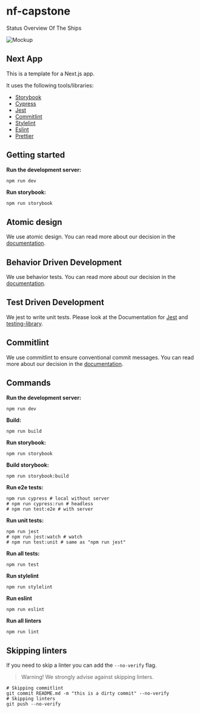 # nf-capstone

Status Overview Of The Ships



![Mockup](../main/docs/Mockup.png)






## Next App

This is a template for a Next.js app.

It uses the following tools/libraries:

* [Storybook](https://storybook.js.org/)
* [Cypress](https://cypress.io/)
* [Jest](https://jestjs.io/)
* [Commitlint](https://commitlint.js.org/)
* [Stylelint](https://stylelint.io/)
* [Eslint](https://eslint.org/)
* [Prettier](https://prettier.io/)

## Getting started

**Run the development server:**

```bash
npm run dev
```

**Run storybook:**

```shell
npm run storybook
```


## Atomic design

We use atomic design. You can read more about our decision in the
[documentation](./docs/ATOMIC_DESIGN.md).

## Behavior Driven Development

We use behavior tests. You can read more about our decision in the
[documentation](./docs/BEHAVIOR_DRIVEN_DEVELOPMENT.md).

## Test Driven Development

We jest to write unit tests. Please look at the Documentation for [Jest](https://jestjs.io/)
and [testing-library](https://testing-library.com/docs/react-testing-library/intro/).

## Commitlint

We use commitlint to ensure conventional commit messages. You can read more about our decision in
the [documentation](./docs/COMMITS.md).


## Commands

**Run the development server:**

```bash
npm run dev
```

**Build:**

```shell
npm run build
```

**Run storybook:**

```shell
npm run storybook
```

**Build storybook:**

```shell
npm run storybook:build
```

**Run e2e tests:**

```shell
npm run cypress # local without server
# npm run cypress:run # headless
# npm run test:e2e # with server
```

**Run unit tests:**

```shell
npm run jest
# npm run jest:watch # watch
# npm run test:unit # same as "npm run jest"
```

**Run all tests:**

```shell
npm run test
```

**Run stylelint**

```shell
npm run stylelint
```

**Run eslint**

```shell
npm run eslint
```

**Run all linters**

```shell
npm run lint
```

## Skipping linters

If you need to skip a linter you can add the `--no-verify` flag.

> Warning! We strongly advise against skipping linters.

```shell
# Skipping commitlint
git commit README.md -m "this is a dirty commit" --no-verify
# Skipping linters
git push --no-verify
```
